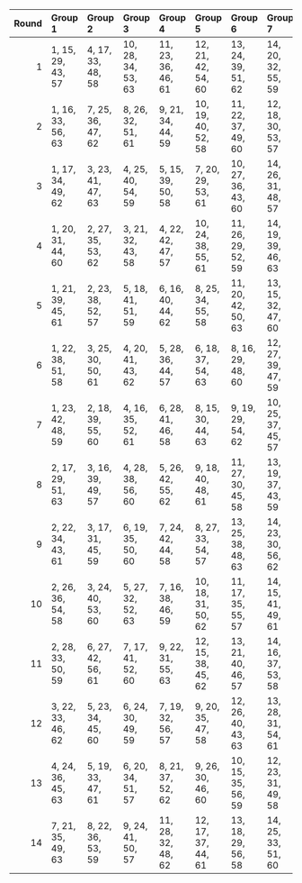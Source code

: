 |   Round | Group 1           | Group 2           | Group 3            | Group 4            | Group 5            | Group 6            | Group 7            | Group 8       | Group 9       | Group 10      | Group 11       | Group 12       | Group 13       | Group 14       |
|--------:|:------------------|:------------------|:-------------------|:-------------------|:-------------------|:-------------------|:-------------------|:--------------|:--------------|:--------------|:---------------|:---------------|:---------------|:---------------|
|       1 | 1, 15, 29, 43, 57 | 4, 17, 33, 48, 58 | 10, 28, 34, 53, 63 | 11, 23, 36, 46, 61 | 12, 21, 42, 54, 60 | 13, 24, 39, 51, 62 | 14, 20, 32, 55, 59 | 2, 16, 30, 47 | 3, 18, 35, 44 | 5, 22, 40, 56 | 6, 25, 31, 52  | 7, 26, 37, 50  | 8, 19, 41, 45  | 9, 27, 38, 49  |
|       2 | 1, 16, 33, 56, 63 | 7, 25, 36, 47, 62 | 8, 26, 32, 51, 61  | 9, 21, 34, 44, 59  | 10, 19, 40, 52, 58 | 11, 22, 37, 49, 60 | 12, 18, 30, 53, 57 | 2, 15, 31, 46 | 3, 20, 38, 54 | 4, 23, 29, 50 | 5, 24, 35, 48  | 6, 17, 39, 43  | 13, 27, 41, 55 | 14, 28, 42, 45 |
|       3 | 1, 17, 34, 49, 62 | 3, 23, 41, 47, 63 | 4, 25, 40, 54, 59  | 5, 15, 39, 50, 58  | 7, 20, 29, 53, 61  | 10, 27, 36, 43, 60 | 14, 26, 31, 48, 57 | 2, 24, 37, 56 | 6, 21, 33, 55 | 8, 18, 42, 46 | 9, 16, 32, 45  | 11, 19, 38, 44 | 12, 28, 35, 51 | 13, 22, 30, 52 |
|       4 | 1, 20, 31, 44, 60 | 2, 27, 35, 53, 62 | 3, 21, 32, 43, 58  | 4, 22, 42, 47, 57  | 10, 24, 38, 55, 61 | 11, 26, 29, 52, 59 | 14, 19, 39, 46, 63 | 5, 17, 30, 54 | 6, 15, 36, 48 | 7, 18, 33, 45 | 8, 28, 40, 49  | 9, 23, 37, 51  | 12, 25, 41, 56 | 13, 16, 34, 50 |
|       5 | 1, 21, 39, 45, 61 | 2, 23, 38, 52, 57 | 5, 18, 41, 51, 59  | 6, 16, 40, 44, 62  | 8, 25, 34, 55, 58  | 11, 20, 42, 50, 63 | 13, 15, 32, 47, 60 | 3, 27, 37, 48 | 4, 19, 31, 53 | 7, 28, 30, 43 | 9, 17, 36, 56  | 10, 26, 33, 49 | 12, 24, 29, 46 | 14, 22, 35, 54 |
|       6 | 1, 22, 38, 51, 58 | 3, 25, 30, 50, 61 | 4, 20, 41, 43, 62  | 5, 28, 36, 44, 57  | 6, 18, 37, 54, 63  | 8, 16, 29, 48, 60  | 12, 27, 39, 47, 59 | 2, 19, 42, 49 | 7, 23, 40, 55 | 9, 15, 33, 53 | 10, 17, 32, 46 | 11, 21, 31, 56 | 13, 26, 35, 45 | 14, 24, 34, 52 |
|       7 | 1, 23, 42, 48, 59 | 2, 18, 39, 55, 60 | 4, 16, 35, 52, 61  | 6, 28, 41, 46, 58  | 8, 15, 30, 44, 63  | 9, 19, 29, 54, 62  | 10, 25, 37, 45, 57 | 3, 26, 34, 56 | 5, 21, 38, 53 | 7, 27, 31, 51 | 11, 24, 33, 43 | 12, 22, 32, 50 | 13, 20, 36, 49 | 14, 17, 40, 47 |
|       8 | 2, 17, 29, 51, 63 | 3, 16, 39, 49, 57 | 4, 28, 38, 56, 60  | 5, 26, 42, 55, 62  | 9, 18, 40, 48, 61  | 11, 27, 30, 45, 58 | 13, 19, 37, 43, 59 | 1, 25, 35, 46 | 6, 23, 32, 53 | 7, 15, 34, 54 | 8, 24, 31, 47  | 10, 22, 41, 44 | 12, 20, 33, 52 | 14, 21, 36, 50 |
|       9 | 2, 22, 34, 43, 61 | 3, 17, 31, 45, 59 | 6, 19, 35, 50, 60  | 7, 24, 42, 44, 58  | 8, 27, 33, 54, 57  | 13, 25, 38, 48, 63 | 14, 23, 30, 56, 62 | 1, 26, 41, 53 | 4, 18, 32, 49 | 5, 20, 37, 46 | 9, 28, 39, 52  | 10, 21, 29, 47 | 11, 15, 40, 51 | 12, 16, 36, 55 |
|      10 | 2, 26, 36, 54, 58 | 3, 24, 40, 53, 60 | 5, 27, 32, 52, 63  | 7, 16, 38, 46, 59  | 10, 18, 31, 50, 62 | 11, 17, 35, 55, 57 | 14, 15, 41, 49, 61 | 1, 28, 37, 47 | 4, 21, 30, 51 | 6, 22, 29, 45 | 8, 20, 39, 56  | 9, 25, 42, 43  | 12, 19, 34, 48 | 13, 23, 33, 44 |
|      11 | 2, 28, 33, 50, 59 | 6, 27, 42, 56, 61 | 7, 17, 41, 52, 60  | 9, 22, 31, 55, 63  | 12, 15, 38, 45, 62 | 13, 21, 40, 46, 57 | 14, 16, 37, 53, 58 | 1, 24, 32, 54 | 3, 19, 36, 51 | 4, 26, 39, 44 | 5, 25, 29, 49  | 8, 23, 35, 43  | 10, 20, 30, 48 | 11, 18, 34, 47 |
|      12 | 3, 22, 33, 46, 62 | 5, 23, 34, 45, 60 | 6, 24, 30, 49, 59  | 7, 19, 32, 56, 57  | 9, 20, 35, 47, 58  | 12, 26, 40, 43, 63 | 13, 28, 31, 54, 61 | 1, 18, 36, 52 | 2, 21, 41, 48 | 4, 15, 37, 55 | 8, 17, 38, 50  | 10, 16, 42, 51 | 11, 25, 39, 53 | 14, 27, 29, 44 |
|      13 | 4, 24, 36, 45, 63 | 5, 19, 33, 47, 61 | 6, 20, 34, 51, 57  | 8, 21, 37, 52, 62  | 9, 26, 30, 46, 60  | 10, 15, 35, 56, 59 | 12, 23, 31, 49, 58 | 1, 27, 40, 50 | 2, 25, 32, 44 | 3, 28, 29, 55 | 7, 22, 39, 48  | 11, 16, 41, 54 | 13, 17, 42, 53 | 14, 18, 38, 43 |
|      14 | 7, 21, 35, 49, 63 | 8, 22, 36, 53, 59 | 9, 24, 41, 50, 57  | 11, 28, 32, 48, 62 | 12, 17, 37, 44, 61 | 13, 18, 29, 56, 58 | 14, 25, 33, 51, 60 | 1, 19, 30, 55 | 2, 20, 40, 45 | 3, 15, 42, 52 | 4, 27, 34, 46  | 5, 16, 31, 43  | 6, 26, 38, 47  | 10, 23, 39, 54 |
